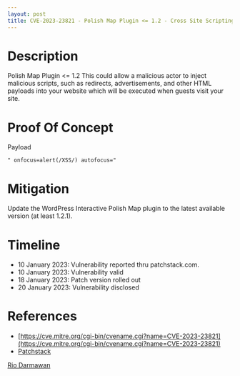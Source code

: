 ```yaml
---
layout: post
title: CVE-2023-23821 - Polish Map Plugin <= 1.2 - Cross Site Scripting (XSS)
---
```


Description
============
Polish Map Plugin <= 1.2 This could allow a malicious actor to inject malicious scripts, such as redirects, advertisements, and other HTML payloads into your website which will be executed when guests visit your site.

Proof Of Concept
============
Payload

~~~
" onfocus=alert(/XSS/) autofocus="
~~~

Mitigation
============ 
Update the WordPress Interactive Polish Map plugin to the latest available version (at least 1.2.1).

Timeline
============ 
  * 10 January 2023: Vulnerability reported thru patchstack.com.
  * 10 January 2023: Vulnerability valid
  * 18 January 2023: Patch version rolled out
  * 20 January 2023: Vulnerability disclosed

References
============ 
  * [https://cve.mitre.org/cgi-bin/cvename.cgi?name=CVE-2023-23821](https://cve.mitre.org/cgi-bin/cvename.cgi?name=CVE-2023-23821)
  * [Patchstack](https://patchstack.com/database/vulnerability/interactive-polish-map/wordpress-interactive-polish-map-plugin-1-2-cross-site-scripting-xss-vulnerability)



[Rio Darmawan](https://patchstack.com/database/researcher/0f0ce3de-fbab-4348-9729-a5ef92c74b3e)
